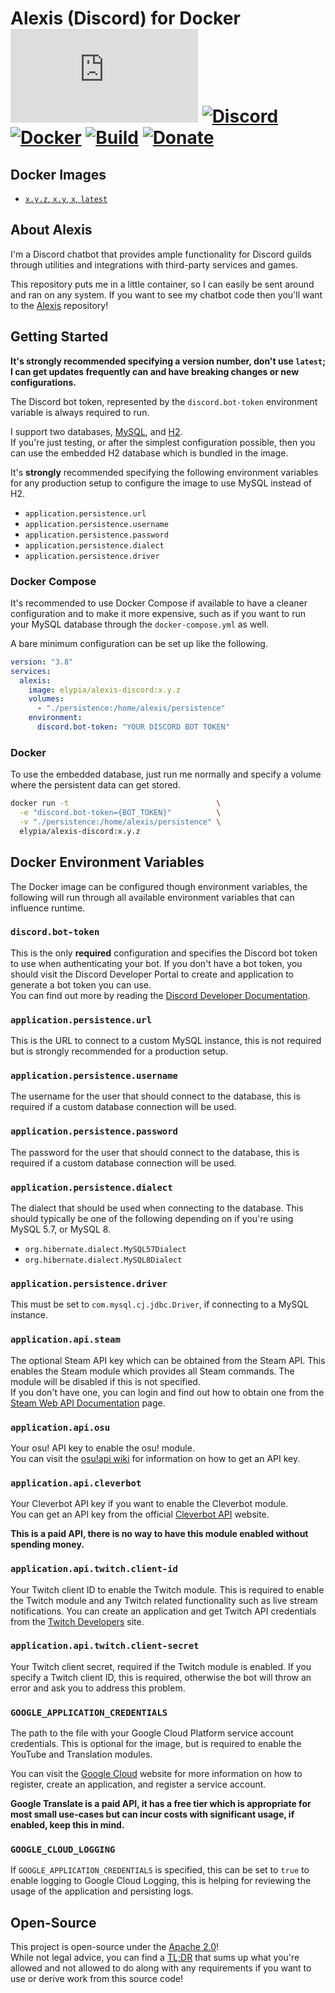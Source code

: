 # Alexis (Discord) for Docker [![Matrix]][matrix-community] [![Discord]][discord-guild] [![Docker]][docker-image] [![Build]][gitlab] [![Donate]][elypia-donate]
## Docker Images
* [`x.y.z`, `x.y`, `x`, `latest`][dockerfile]

## About Alexis
I'm a Discord chatbot that provides ample functionality for Discord guilds through
utilities and integrations with third-party services and games.  

This repository puts me in a little container, so I can easily be sent around and ran
on any system. If you want to see my chatbot code then you'll want to the [Alexis] repository!

## Getting Started
**It's strongly recommended specifying a version number, don't use `latest`; 
I can get updates frequently can and have breaking changes or new configurations.**

The Discord bot token, represented by the `discord.bot-token` environment variable is
always required to run.

I support two databases, [MySQL], and [H2].  
If you're just testing, or after the simplest configuration possible, then you can use
the embedded H2 database which is bundled in the image.

It's **strongly** recommended specifying the following environment variables for 
any production setup to configure the image to use MySQL instead of H2.
* `application.persistence.url`
* `application.persistence.username`
* `application.persistence.password`
* `application.persistence.dialect`
* `application.persistence.driver`

### Docker Compose
It's recommended to use Docker Compose if available to have a cleaner configuration
and to make it more expensive, such as if you want to run your MySQL database through 
the `docker-compose.yml` as well.

A bare minimum configuration can be set up like the following.

```yml
version: "3.8"
services:
  alexis:
    image: elypia/alexis-discord:x.y.z
    volumes:
      - "./persistence:/home/alexis/persistence"
    environment:
      discord.bot-token: "YOUR DISCORD BOT TOKEN"
```

### Docker
To use the embedded database, just run me normally and specify a volume where 
the persistent data can get stored.

```bash
docker run -t                                 \
  -e "discord.bot-token={BOT_TOKEN}"          \
  -v "./persistence:/home/alexis/persistence" \
  elypia/alexis-discord:x.y.z
```

## Docker Environment Variables
The Docker image can be configured though environment variables, the following will run through all available
environment variables that can influence runtime.

### `discord.bot-token`
This is the only **required** configuration and specifies the Discord bot token to use when
authenticating your bot. If you don't have a bot token, you should visit the Discord Developer Portal
to create and application to generate a bot token you can use.  
You can find out more by reading the [Discord Developer Documentation].

### `application.persistence.url`
This is the URL to connect to a custom MySQL instance, this is not required but is strongly recommended
for a production setup.

### `application.persistence.username`
The username for the user that should connect to the database, this is required if a custom
database connection will be used.

### `application.persistence.password`
The password for the user that should connect to the database, this is required if a
custom database connection will be used.

### `application.persistence.dialect`
The dialect that should be used when connecting to the database. This should typically be one of the following
depending on if you're using MySQL 5.7, or MySQL 8.
* `org.hibernate.dialect.MySQL57Dialect`
* `org.hibernate.dialect.MySQL8Dialect`

### `application.persistence.driver`
This must be set to `com.mysql.cj.jdbc.Driver`, if connecting to a MySQL instance.

### `application.api.steam`
The optional Steam API key which can be obtained from the Steam API. This enables the Steam module
which provides all Steam commands. The module will be disabled if this is not specified.  
If you don't have one, you can login and find out how to obtain one from the [Steam Web API Documentation] page.

### `application.api.osu`
Your osu! API key to enable the osu! module.  
You can visit the [osu!api wiki] for information on how to get an API key.

### `application.api.cleverbot`
Your Cleverbot API key if you want to enable the Cleverbot module.  
You can get an API key from the official [Cleverbot API] website.

**This is a paid API, there is no way to have this module enabled without spending money.**

### `application.api.twitch.client-id`
Your Twitch client ID to enable the Twitch module. This is required to enable the Twitch module
and any Twitch related functionality such as live stream notifications.
You can create an application and get Twitch API credentials from the [Twitch Developers] site.

### `application.api.twitch.client-secret`
Your Twitch client secret, required if the Twitch module is enabled.
If you specify a Twitch client ID, this is required, otherwise the bot will throw an error
and ask you to address this problem.

### `GOOGLE_APPLICATION_CREDENTIALS`
The path to the file with your Google Cloud Platform service account credentials.
This is optional for the image, but is required to enable the YouTube and Translation modules.

You can visit the [Google Cloud] website for more information on how to register, create an 
application, and register a service account.

**Google Translate is a paid API, it has a free tier which is appropriate for most small use-cases but can incur costs with significant usage, if enabled, keep this in mind.**

### `GOOGLE_CLOUD_LOGGING`
If `GOOGLE_APPLICATION_CREDENTIALS` is specified, this can be set to `true` to enable logging to 
Google Cloud Logging, this is helping for reviewing the usage of the application and persisting logs.

## Open-Source
This project is open-source under the [Apache 2.0]!  
While not legal advice, you can find a [TL;DR] that sums up what
you're allowed and not allowed to do along with any requirements if you
want to use or derive work from this source code!  

[dockerfile]: https://gitlab.com/Elypia/docker-alexis-discord/blob/master/Dockerfile "Dockerfile for Alexis Build"

[matrix-community]: https://matrix.to/#/+elypia:matrix.org "Matrix Invite"
[discord-guild]: https://discordapp.com/invite/hprGMaM "Discord Invite"
[docker-image]: https://hub.docker.com/r/elypia/alexis-discord "Project on Docker"
[gitlab]: https://gitlab.com/Elypia/docker-alexis-discord/commits/master "Repository on GitLab"
[elypia-donate]: https://elypia.org/donate "Donate to Elypia"
[Alexis]: https://gitlab.com/Elypia/alexis "Alexis on GitLab"
[MySQL]: https://www.mysql.com/ "MySQL Website"
[H2]: http://h2database.com/html/main.html "H2 Website"
[Discord Developer Documentation]: https://discord.com/developers/docs/intro "Discord Developer Documentation"
[osu!api wiki]: https://github.com/ppy/osu-api/wiki "osu!api Wiki" 
[Steam Web API Documentation]: https://steamcommunity.com/dev "Steam Web API Documentation"
[Cleverbot API]: https://www.cleverbot.com/api/ "Cleverbot API"
[Twitch Developers]: https://dev.twitch.tv/ "Twitch Developers"
[Google Cloud]: https://cloud.google.com/ "Google Cloud"
[Apache 2.0]: https://www.apache.org/licenses/LICENSE-2.0 "Apache 2.0 License"
[TL;DR]: https://tldrlegal.com/license/apache-license-2.0-(apache-2.0) "TL;DR of Apache 2.0"

[Matrix]: https://img.shields.io/matrix/elypia:matrix.org?logo=matrix "Matrix Shield"
[Discord]: https://discordapp.com/api/guilds/184657525990359041/widget.png "Discord Shield"
[Docker]: https://img.shields.io/docker/pulls/elypia/alexis-discord?logo=docker "Docker Shield"
[Build]: https://gitlab.com/Elypia/docker-alexis-discord/badges/master/pipeline.svg "GitLab Build Shield"
[Donate]: https://img.shields.io/badge/elypia-donate-blueviolet "Donate Shield"
